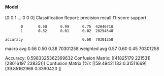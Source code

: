 #### Model
[0 0 1 ... 0 0 0]
Classification Report:
              precision    recall  f1-score   support

           0       0.60      0.99      0.75  42046710
           1       0.52      0.01      0.02  28254548

    accuracy                           0.60  70301258
   macro avg       0.56      0.50      0.38  70301258
weighted avg       0.57      0.60      0.45  70301258

Accuracy: 0.5983325362399632
Confusion Matrix:
[[41825179   221531]
 [28016197   238351]]
Confusion Matrix (%):
[[59.49421133  0.31511669]
 [39.85162968  0.3390423 ]]
